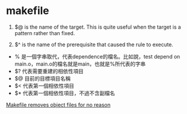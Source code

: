 makefile
====

1. $@ is the name of the target. This is quite useful when the target is a pattern rather than fixed.

1. $^ is the name of the prerequisite that caused the rule to execute.

* % 是一個字串取代，代表dependence的檔名。比如說，test depend on main.o，main.o的檔名就是main，也就是%所代表的字串
* $? 代表需要重建的相依性項目
* $@ 目前的目標項目名稱
* $< 代表第一個相依性項目
* $* 代表第一個相依性項目，不過不含副檔名

[Makefile removes object files for no reason](https://stackoverflow.com/questions/15189704/makefile-removes-object-files-for-no-reason)

